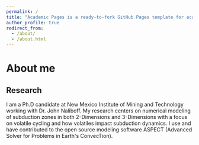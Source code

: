 ```yaml
---
permalink: /
title: "Academic Pages is a ready-to-fork GitHub Pages template for academic personal websites"
author_profile: true
redirect_from: 
  - /about/
  - /about.html
---
```


About me
======


Research
--------

I am a Ph.D candidate at New Mexico Institute of Mining and Technology working with Dr. John Naliboff. My research centers on numerical modeling of subduction zones in both 2-Dimensions and 3-Dimensions with a focus on volatile cycling and how volatiles impact subduction dynamics. I use and have contributed to the open source modeling software ASPECT (Advanced Solver for Problems in Earth's ConvecTion).
